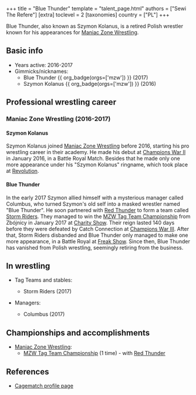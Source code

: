 +++
title = "Blue Thunder"
template = "talent_page.html"
authors = ["Sewi The Refere"]
[extra]
toclevel = 2
[taxonomies]
country = ["PL"]
+++

Blue Thunder, also known as Szymon Kolanus, is a retired Polish wrestler known for his appearances for [Maniac Zone Wrestling](@/o/mzw.md).

## Basic info

* Years active: 2016-2017
* Gimmicks/nicknames:
  - Blue Thunder {{ org_badge(orgs=['mzw']) }} (2017)
  - Szymon Kolanus {{ org_badge(orgs=['mzw']) }} (2016)

## Professional wrestling career

### Maniac Zone Wrestling (2016-2017)

#### Szymon Kolanus

Szymon Kolanus joined [Maniac Zone Wrestling](@/o/mzw.md) before 2016, starting his pro wrestling career in their academy. He made his debut at [Champions War II](@/e/mzw/2016-01-10-mzw-champions-war-2.md) in January 2016, in a Battle Royal Match. Besides that he made only one more appearance under his "Szymon Kolanus" ringname, which took place at [Revolution](@/e/mzw/2016-11-05-mzw-revolution.md).

#### Blue Thunder

In the early 2017 Szymon allied himself with a mysterious manager called Columbus, who turned Szymon's old self into a masked wrestler named "Blue Thunder".
He soon partnered with [Red Thunder](@/w/red-thunder.md) to form a team called [Storm Riders](@/tt/storm-riders.md). They managed to win the [MZW Tag Team Championship](@/c/mzw-tag-team-championship.md) from Zbójnicy in January 2017 at [Charity Show](@/e/mzw/2017-01-15-mzw-charity-show-2017.md).
Their reign lasted 140 days before they were defeated by Catch Connection at [Champions War III](@/e/mzw/2017-06-03-mzw-champions-war-3.md).
After that, Storm Riders disbanded and Blue Thunder only managed to make one more appearance, in a Battle Royal at [Freak Show](@/e/mzw/2017-12-02-mzw-freak-show.md). Since then, Blue Thunder has vanished from Polish wrestling, seemingly retiring from the business.

## In wrestling

* Tag Teams and stables:
  - Storm Riders (2017)

* Managers:
  - Columbus (2017)

## Championships and accomplishments

* [Maniac Zone Wrestling](@/o/mzw.md):
  - [MZW Tag Team Championship](@/c/mzw-tag-team-championship.md) (1 time) - with [Red Thunder](@/w/red-thunder.md)

## References

* [Cagematch profile page](https://www.cagematch.net/?id=2&nr=24641)
